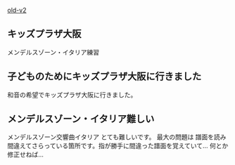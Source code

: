 [old-v2](ig030809-orig.html)

## キッズプラザ大阪

メンデルスゾーン・イタリア練習






## 子どものためにキッズプラザ大阪に行きました


和音の希望でキッズプラザ大阪に行きました。


## メンデルスゾーン・イタリア難しい


メンデルスゾーン交響曲イタリア とても難しいです。
最大の問題は 譜面を読み間違えてさらっている箇所です。指が勝手に間違った譜面を覚えていて…
何とか修正せねば…